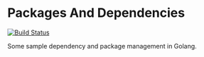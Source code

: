 # Packages And Dependencies

[![Build Status](https://drone.ci.prod.seattleslow.com/api/badges/Adron/PackagesAndDependencies/status.svg)](https://drone.ci.prod.seattleslow.com/Adron/PackagesAndDependencies)

Some sample dependency and package management in Golang.
